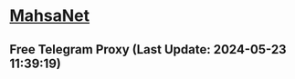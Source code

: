 
# [MahsaNet](https://t.me/mahsa_net)
## Free Telegram Proxy (Last Update: 2024-05-23 11:39:19)

    